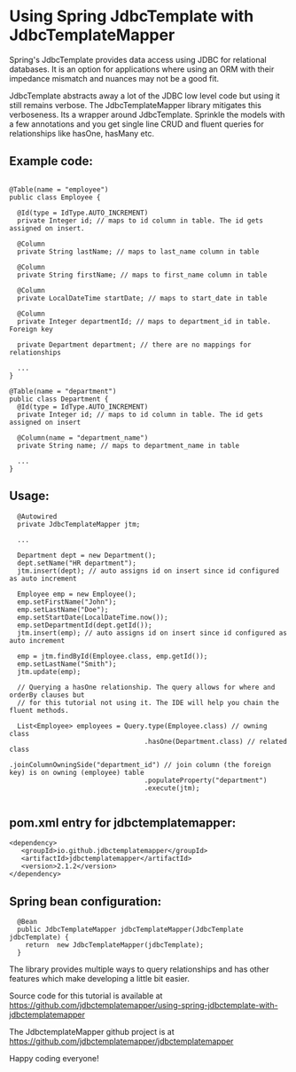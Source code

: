 # Using Spring JdbcTemplate with JdbcTemplateMapper #
Spring's JdbcTemplate provides data access using JDBC for relational databases. It is an option for applications where using an ORM with their impedance mismatch and nuances may not be a good fit.

JdbcTemplate  abstracts away a lot of the JDBC low level code but using it still remains verbose. The JdbcTemplateMapper library mitigates this verboseness. Its a wrapper around JdbcTemplate. Sprinkle the models with a few annotations and you get single line CRUD and fluent queries for relationships like hasOne, hasMany etc.


## Example code:

```

@Table(name = "employee")
public class Employee {

  @Id(type = IdType.AUTO_INCREMENT)
  private Integer id; // maps to id column in table. The id gets assigned on insert.

  @Column
  private String lastName; // maps to last_name column in table

  @Column
  private String firstName; // maps to first_name column in table

  @Column
  private LocalDateTime startDate; // maps to start_date in table

  @Column
  private Integer departmentId; // maps to department_id in table. Foreign key

  private Department department; // there are no mappings for relationships
  
  ...
}

@Table(name = "department")
public class Department {
  @Id(type = IdType.AUTO_INCREMENT)
  private Integer id; // maps to id column in table. The id gets assigned on insert

  @Column(name = "department_name")
  private String name; // maps to department_name in table

  ...
}

```

## Usage:

```
  @Autowired
  private JdbcTemplateMapper jtm;
 
  ...
 
  Department dept = new Department();
  dept.setName("HR department");
  jtm.insert(dept); // auto assigns id on insert since id configured as auto increment
  
  Employee emp = new Employee();
  emp.setFirstName("John");
  emp.setLastName("Doe");
  emp.setStartDate(LocalDateTime.now());
  emp.setDepartmentId(dept.getId());
  jtm.insert(emp); // auto assigns id on insert since id configured as auto increment
  
  emp = jtm.findById(Employee.class, emp.getId());
  emp.setLastName("Smith");
  jtm.update(emp);
    
  // Querying a hasOne relationship. The query allows for where and orderBy clauses but 
  // for this tutorial not using it. The IDE will help you chain the fluent methods.  
  
  List<Employee> employees = Query.type(Employee.class) // owning class
                                  .hasOne(Department.class) // related class
                                  .joinColumnOwningSide("department_id") // join column (the foreign key) is on owning (employee) table
                                  .populateProperty("department")
                                  .execute(jtm);
                                  
```

## pom.xml entry for jdbctemplatemapper:

```
<dependency>
   <groupId>io.github.jdbctemplatemapper</groupId>
   <artifactId>jdbctemplatemapper</artifactId>
   <version>2.1.2</version>
</dependency>
```

## Spring bean configuration:

```
  @Bean
  public JdbcTemplateMapper jdbcTemplateMapper(JdbcTemplate jdbcTemplate) {
    return  new JdbcTemplateMapper(jdbcTemplate);
  }
```
  
The library provides multiple ways to query relationships and has other features which make developing a little bit easier.

Source code for this tutorial is available at https://github.com/jdbctemplatemapper/using-spring-jdbctemplate-with-jdbctemplatemapper

The JdbctemplateMapper github project is at https://github.com/jdbctemplatemapper/jdbctemplatemapper 

Happy coding everyone!





